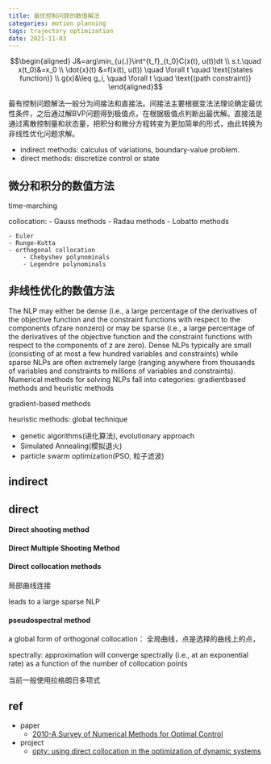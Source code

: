```yaml
---
title: 最优控制问题的数值解法
categories: motion planning
tags: trajectory optimization
date: 2021-11-03
---
```

$$\begin{aligned}
J&=arg\min_{u(.)}\int^{t_f}_{t_0}C(x(t), u(t))dt  \\
s.t.\quad x(t_0)&=x_0   \\
\dot{x}(t) &=f(x(t), u(t))   \quad \forall t  \quad \text{(states function)} \\
g(x)&\leq g_i,  \quad \forall t \quad \text{(path constraint)} 
\end{aligned}$$

最有控制问题解法一般分为间接法和直接法。间接法主要根据变法法理论确定最优性条件，之后通过解BVP问题得到极值点，在根据极值点判断出最优解。直接法是通过离散控制量和状态量，把积分和微分方程转变为更加简单的形式，由此转换为非线性优化问题求解。

- indirect methods: calculus of variations, boundary-value problem. 
- direct methods: discretize control or state

## 微分和积分的数值方法

time-marching

collocation:
    - Gauss methods
    - Radau methods
    - Lobatto methods

    - Euler
    - Runge-Kutta
    - orthogonal collocation
        - Chebyshev polynominals
        - Legendre polynominals

## 非线性优化的数值方法
The NLP may either be dense (i.e., a large percentage of the derivatives of the objective function and the
constraint functions with respect to the components ofzare nonzero) or may be sparse (i.e., a large percentage
of the derivatives of the objective function and the constraint functions with respect to the components of z
are zero). Dense NLPs typically are small (consisting of at most a few hundred variables and constraints)
while sparse NLPs are often extremely large (ranging anywhere from thousands of variables and constraints
to millions of variables and constraints). Numerical methods for solving NLPs fall into categories: gradientbased methods and heuristic methods

gradient-based methods

heuristic methods: global technique

- genetic algorithms(进化算法), evolutionary approach
- Simulated Annealing(模拟退火)
- particle swarm optimization(PSO, 粒子滤波)

## indirect



## direct

#### Direct shooting method

#### Direct Multiple Shooting Method

#### Direct collocation methods

局部曲线连接

leads to  a large sparse NLP


#### pseudospectral method

a global form of  orthogonal collocation： 全局曲线，点是选择的曲线上的点，

spectrally: approximation will converge spectrally (i.e., at an exponential rate) as a function of the number of collocation points

当前一般使用拉格朗日多项式


## ref

- paper
    - [2010-A Survey of Numerical Methods for Optimal Control](https://www.researchgate.net/publication/268042868_A_Survey_of_Numerical_Methods_for_Optimal_Control)
- project
    - [opty: using direct collocation in the optimization of dynamic systems](https://github.com/csu-hmc/opty/blob/master/opty)